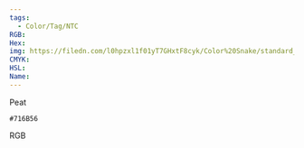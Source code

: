 ```yaml
---
tags:
  - Color/Tag/NTC
RGB:
Hex:
img: https://filedn.com/l0hpzxl1f01yT7GHxtF8cyk/Color%20Snake/standard_csv_to_svg/%23/716B56.svg
CMYK:
HSL:
Name:
---
```

Peat
```palette
#716B56
```
RGB

